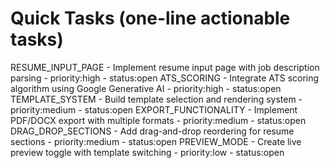 # Quick Tasks (one-line actionable tasks)
RESUME_INPUT_PAGE - Implement resume input page with job description parsing - priority:high - status:open
ATS_SCORING - Integrate ATS scoring algorithm using Google Generative AI - priority:high - status:open
TEMPLATE_SYSTEM - Build template selection and rendering system - priority:medium - status:open
EXPORT_FUNCTIONALITY - Implement PDF/DOCX export with multiple formats - priority:medium - status:open
DRAG_DROP_SECTIONS - Add drag-and-drop reordering for resume sections - priority:medium - status:open
PREVIEW_MODE - Create live preview toggle with template switching - priority:low - status:open